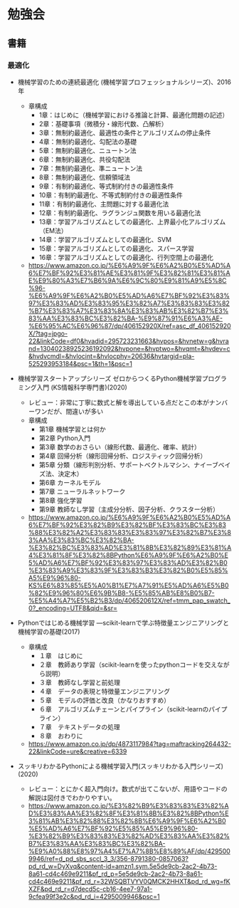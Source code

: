 # 勉強会
## 書籍
### 最適化
- 機械学習のための連続最適化 (機械学習プロフェッショナルシリーズ)、2016年
  - 章構成
    - 1章：はじめに（機械学習における推論と計算、最適化問題の記述）
    - 2章：基礎事項（微積分・線形代数、凸解析）
    - 3章：無制約最適化、最適性の条件とアルゴリズムの停止条件
    - 4章：無制約最適化、勾配法の基礎
    - 5章：無制約最適化、ニュートン法
    - 6章：無制約最適化、共役勾配法
    - 7章：無制約最適化、準ニュートン法
    - 8章：無制約最適化、信頼領域法
    - 9章：有制約最適化、等式制約付きの最適性条件
    - 10章：有制約最適化、不等式制約付きの最適性条件
    - 11章：有制約最適化、主問題に対する最適化法
    - 12章：有制約最適化、ラグランジュ関数を用いる最適化法
    - 13章：学習アルゴリズムとしての最適化、上界最小化アルゴリズム（EM法）
    - 14章：学習アルゴリズムとしての最適化、SVM
    - 15章：学習アルゴリズムとしての最適化、スパース学習
    - 16章：学習アルゴリズムとしての最適化、行列空間上の最適化
  - https://www.amazon.co.jp/%E6%A9%9F%E6%A2%B0%E5%AD%A6%E7%BF%92%E3%81%AE%E3%81%9F%E3%82%81%E3%81%AE%E9%80%A3%E7%B6%9A%E6%9C%80%E9%81%A9%E5%8C%96-%E6%A9%9F%E6%A2%B0%E5%AD%A6%E7%BF%92%E3%83%97%E3%83%AD%E3%83%95%E3%82%A7%E3%83%83%E3%82%B7%E3%83%A7%E3%83%8A%E3%83%AB%E3%82%B7%E3%83%AA%E3%83%BC%E3%82%BA-%E9%87%91%E6%A3%AE-%E6%95%AC%E6%96%87/dp/406152920X/ref=asc_df_406152920X/?tag=jpgo-22&linkCode=df0&hvadid=295723231663&hvpos=&hvnetw=g&hvrand=13040238925236192092&hvpone=&hvptwo=&hvqmt=&hvdev=c&hvdvcmdl=&hvlocint=&hvlocphy=20636&hvtargid=pla-525293953184&psc=1&th=1&psc=1

- 機械学習スタートアップシリーズ ゼロからつくるPython機械学習プログラミング入門 (KS情報科学専門書)(2020)
  - レビュー：非常に丁寧に数式と解を導出している点だとこの本がナンバーワンだが、間違いが多い
  - 章構成
    - 第1章 機械学習とは何か
    - 第2章 Python入門
    - 第3章 数学のおさらい（線形代数、最適化、確率、統計）
    - 第4章 回帰分析（線形回帰分析、ロジスティック回帰分析）
    - 第5章 分類（線形判別分析、サポートベクトルマシン、ナイーブベイズ法、決定木）
    - 第6章 カーネルモデル
    - 第7章 ニューラルネットワーク
    - 第8章 強化学習
    - 第9章 教師なし学習（主成分分析、因子分析、クラスター分析）
  - https://www.amazon.co.jp/%E6%A9%9F%E6%A2%B0%E5%AD%A6%E7%BF%92%E3%82%B9%E3%82%BF%E3%83%BC%E3%83%88%E3%82%A2%E3%83%83%E3%83%97%E3%82%B7%E3%83%AA%E3%83%BC%E3%82%BA-%E3%82%BC%E3%83%AD%E3%81%8B%E3%82%89%E3%81%A4%E3%81%8F%E3%82%8BPython%E6%A9%9F%E6%A2%B0%E5%AD%A6%E7%BF%92%E3%83%97%E3%83%AD%E3%82%B0%E3%83%A9%E3%83%9F%E3%83%B3%E3%82%B0%E5%85%A5%E9%96%80-KS%E6%83%85%E5%A0%B1%E7%A7%91%E5%AD%A6%E5%B0%82%E9%96%80%E6%9B%B8-%E5%85%AB%E8%B0%B7-%E5%A4%A7%E5%B2%B3/dp/406520612X/ref=tmm_pap_swatch_0?_encoding=UTF8&qid=&sr=

- Pythonではじめる機械学習 ―scikit-learnで学ぶ特徴量エンジニアリングと機械学習の基礎(2017)
  - 章構成
    - １章　はじめに
    - ２章　教師あり学習（scikit-learnを使ったpythonコードを交えながら説明）
    - ３章　教師なし学習と前処理
    - ４章　データの表現と特徴量エンジニアリング
    - ５章　モデルの評価と改良（かなりおすすめ）
    - ６章　アルゴリズムチェーンとパイプライン（scikit-learnのパイプライン）
    - ７章　テキストデータの処理
    - ８章　おわりに
  - https://www.amazon.co.jp/dp/4873117984?tag=maftracking264432-22&linkCode=ure&creative=6339

- スッキリわかるPythonによる機械学習入門(スッキリわかる入門シリーズ) (2020)
  - レビュー：とにかく超入門向け。数式が出てこないが、用語やコードの解説は図付きでわかりやすい。
  - https://www.amazon.co.jp/%E3%82%B9%E3%83%83%E3%82%AD%E3%83%AA%E3%82%8F%E3%81%8B%E3%82%8BPython%E3%81%AB%E3%82%88%E3%82%8B%E6%A9%9F%E6%A2%B0%E5%AD%A6%E7%BF%92%E5%85%A5%E9%96%80-%E3%82%B9%E3%83%83%E3%82%AD%E3%83%AA%E3%82%B7%E3%83%AA%E3%83%BC%E3%82%BA-%E9%A0%88%E8%97%A4%E7%A7%8B%E8%89%AF/dp/4295009946/ref=d_pd_sbs_sccl_3_3/356-8791380-0857063?pd_rd_w=DyXvq&content-id=amzn1.sym.5e5de9cb-2ac2-4b73-8a61-cd4c469e9211&pf_rd_p=5e5de9cb-2ac2-4b73-8a61-cd4c469e9211&pf_rd_r=32WSQBTVYV0QMCK2HHXT&pd_rd_wg=fKXZF&pd_rd_r=d7decd5c-cb16-4ee7-97a1-9cfea99f3e2c&pd_rd_i=4295009946&psc=1

